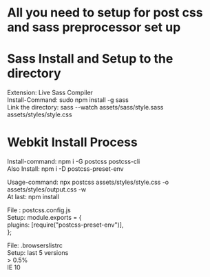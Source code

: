 # All you need to setup for post css and sass preprocessor set up

# Sass Install and Setup to the directory

Extension:          Live Sass Compiler\
Install-Command:    sudo npm install -g sass\
Link the directory: sass --watch  assets/sass/style.sass assets/styles/style.css


# Webkit Install Process

Install-command:    npm i -G postcss postcss-cli\
Also Install:       npm i -D postcss-preset-env

Usage-command:  npx postcss assets/styles/style.css -o assets/styles/output.css -w\
At last:        npm install

File :  postcss.config.js \
Setup:  module.exports = {\
            plugins: [require("postcss-preset-env")],\
        };

File:   .browserslistrc\
Setup:  last 5 versions\
        > 0.5%\
        IE 10

